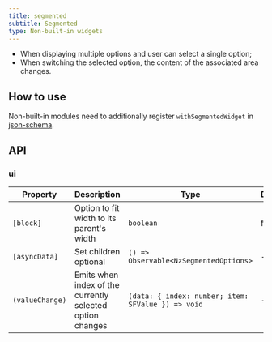 ```yaml
---
title: segmented
subtitle: Segmented
type: Non-built-in widgets
---
```


- When displaying multiple options and user can select a single option;
- When switching the selected option, the content of the associated area changes.

## How to use

Non-built-in modules need to additionally register `withSegmentedWidget` in [json-schema](https://github.com/hbyunzai/ng-yunzai/blob/master/src/app/shared/json-schema/index.ts#L9).

## API

### ui

| Property | Description | Type | Default |
|----------|-------------|------|---------|
| `[block]` | Option to fit width to its parent\'s width | `boolean` | false |  |
| `[asyncData]` |  Set children optional | `() => Observable<NzSegmentedOptions>` | - |  |
| `(valueChange)` | Emits when index of the currently selected option changes | `(data: { index: number; item: SFValue }) => void` | - |  |
